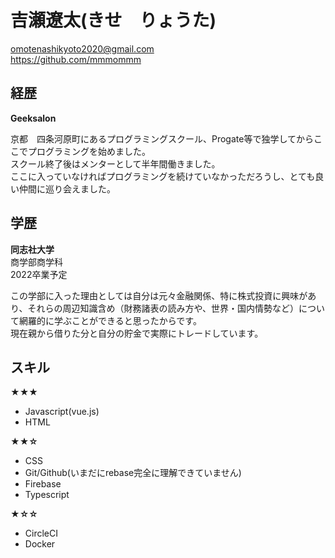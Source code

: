 # 吉瀬遼太(きせ　りょうた)  
  
omotenashikyoto2020@gmail.com  
https://github.com/mmmommm  
  
## 経歴  
  
**Geeksalon**  
  
京都　四条河原町にあるプログラミングスクール、Progate等で独学してからここでプログラミングを始めました。  
スクール終了後はメンターとして半年間働きました。  
ここに入っていなければプログラミングを続けていなかっただろうし、とても良い仲間に巡り会えました。  
  
## 学歴  
  
**同志社大学**  
商学部商学科  
2022卒業予定  
  
この学部に入った理由としては自分は元々金融関係、特に株式投資に興味があり、それらの周辺知識含め（財務諸表の読み方や、世界・国内情勢など）について網羅的に学ぶことができると思ったからです。  
現在親から借りた分と自分の貯金で実際にトレードしています。  
  
## スキル  
  
**★★★**  
  
- Javascript(vue.js)  
- HTML  
  
**★★☆**  
  
- CSS  
- Git/Github(いまだにrebase完全に理解できていません)  
- Firebase  
- Typescript  
  
**★☆☆**  
  
- CircleCI  
- Docker  


